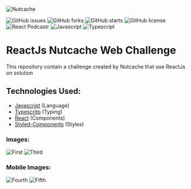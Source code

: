 ![Nutcache](https://user-images.githubusercontent.com/48457700/121961918-66b90500-cd3e-11eb-9510-fba610cb28aa.png)

![GitHub issues](https://img.shields.io/github/issues/programador404/Nutchace-Challenge-GezielElyon)
![GitHub forks](https://img.shields.io/github/forks/programador404/Nutchace-Challenge-GezielElyon)
![GitHub starts](https://img.shields.io/github/stars/programador404/Nutchace-Challenge-GezielElyon)
![GitHub license](https://img.shields.io/github/license/programador404/Nutchace-Challenge-GezielElyon)
![React Podcastr](https://img.shields.io/badge/React-components-orange)
![Javascript](https://img.shields.io/badge/Javascript-Language-yellow)
![Typescript](https://img.shields.io/badge/Typescript-Typing-blue)

# ReactJs Nutcache Web Challenge
This repository contain a challenge created by Nutcache that use ReactJs on solution

## Technologies Used:
- [Javascript](https://developer.mozilla.org/pt-BR/docs/Web/JavaScript) (Language)
- [Typescritp](https://www.typescriptlang.org/) (Typing)
- [React](https://pt-br.reactjs.org/) (Components)
- [Styled-Components](https://styled-components.com/) (Styles)

### Images:
![First](https://user-images.githubusercontent.com/48457700/121961942-6fa9d680-cd3e-11eb-9c9d-ac50d42c9f8e.PNG)
![Third](https://user-images.githubusercontent.com/48457700/121961975-7c2e2f00-cd3e-11eb-9667-c34d8bf650a9.PNG)

### Mobile Images:
![Fourth](https://user-images.githubusercontent.com/48457700/121961996-84866a00-cd3e-11eb-8636-0fa811579c2a.PNG)
![Fifth](https://user-images.githubusercontent.com/48457700/121962004-86e8c400-cd3e-11eb-8a05-c7a87ef69913.PNG)
